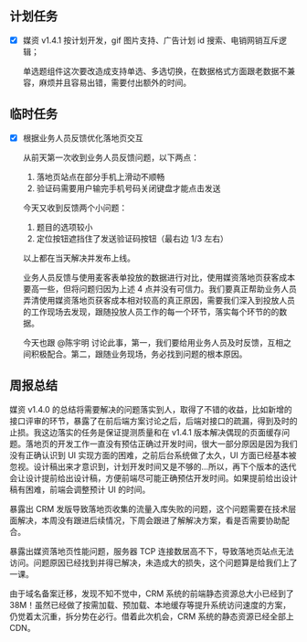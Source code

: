 ## 计划任务

- [x] 媒资 v1.4.1 按计划开发，gif 图片支持、广告计划 id 搜索、电销网销互斥逻辑；

  单选题组件这次要改造成支持单选、多选切换，在数据格式方面跟老数据不兼容，麻烦并且容易出错，需要付出额外的时间。

## 临时任务

- [x] 根据业务人员反馈优化落地页交互

  从前天第一次收到业务人员反馈问题，以下两点：

  1. 落地页站点在部分手机上滑动不顺畅
  2. 验证码需要用户输完手机号码关闭键盘才能点击发送

  今天又收到反馈两个小问题：

  1. 题目的选项较小
  2. 定位按钮遮挡住了发送验证码按钮（最右边 1/3 左右）

  以上都在当天解决并发布上线。

  业务人员反馈与使用麦客表单投放的数据进行对比，使用媒资落地页获客成本要高一些，但将问题归因为上述 4 点并没有可信力。我们要真正帮助业务人员弄清使用媒资落地页获客成本相对较高的真正原因，需要我们深入到投放人员的工作现场去发现，跟随投放人员工作的每一个环节，落实每个环节的的数据。

  今天也跟 @陈宇明 讨论此事，第一，我们要给用业务人员及时反馈，互相之间积极配合。第二，跟随业务现场，务必找到问题的根本原因。

## 周报总结

媒资 v1.4.0 的总结将需要解决的问题落实到人，取得了不错的收益，比如新增的接口评审的环节，暴露了在前后端方案讨论之后，后端对接口的疏漏，得到及时的止损。我这边落实的任务是保证提测质量和在 v1.4.1 版本解决偶现的页面缓存问题。落地页的开发工作一直没有预估正确过开发时间，很大一部分原因是因为我们没有正确认识到 UI 实现方面的困难，之前后台系统做了太久，UI 方面已经基本被忽视。设计稿出来才意识到，计划开发时间又是不够的...所以，再下个版本的迭代会让设计提前给出设计稿，方便前端尽可能正确预估开发时间。如果提前给出设计稿有困难，前端会调整预计 UI 的时间。

暴露出 CRM 发版导致落地页收集的流量入库失败的问题，这个问题需要在技术层面解决，本周没有跟进后续情况，下周会跟进了解解决方案，看是否需要协助配合。

暴露出媒资落地页性能问题，服务器 TCP 连接数居高不下，导致落地页站点无法访问。问题原因已经找到并得已解决，未造成大的损失，这个问题算是给我们上了一课。

由于域名备案迁移，发现不知不觉中，CRM 系统的前端静态资源总大小已经到了 38M！虽然已经做了按需加载、预加载、本地缓存等提升系统访问速度的方案，仍觉着太沉重，拆分势在必行。借着此次机会，CRM 系统的静态资源已经全部上 CDN。
